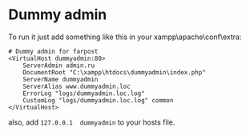 # Dummy admin

To run it just add something like this in your xampp\apache\conf\extra:

```
# Dummy admin for farpost
<VirtualHost dummyadmin:80>
    ServerAdmin admin.ru
    DocumentRoot "C:\xampp\htdocs\dummyadmin\index.php"
    ServerName dummyadmin
    ServerAlias www.dummyadmin.loc
    ErrorLog "logs/dummyadmin.loc.log"
    CustomLog "logs/dummyadmin.loc.log" common
</VirtualHost>
```

also, add `127.0.0.1  dummyadmin` to your hosts file.

